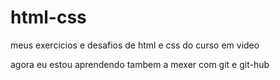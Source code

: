 # html-css
 meus exercicios e desafios de html e css do curso em video

 agora eu estou aprendendo tambem a mexer com git e git-hub
